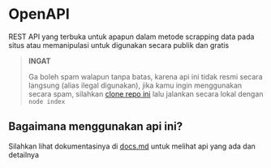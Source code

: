 # OpenAPI

REST API yang terbuka untuk apapun dalam metode scrapping data pada situs atau memanipulasi untuk digunakan secara publik dan gratis

> **INGAT**
>
> Ga boleh spam walapun tanpa batas, karena api ini tidak resmi secara langsung (alias ilegal digunakan), jika kamu ingin menggunakan secara spam, silahkan [clone repo ini](https://github.com/ernestoyoofi/openapi.git) lalu jalankan secara lokal dengan `node index`

## Bagaimana menggunakan api ini?

Silahkan lihat dokumentasinya di [docs.md](./docs.md) untuk melihat api yang ada dan detailnya
